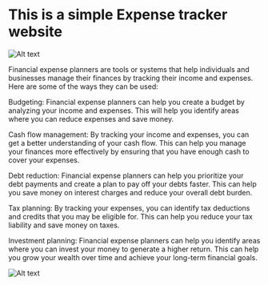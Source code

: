 # This is a simple Expense tracker website
![Alt text](http://www.clipartbest.com/cliparts/7ia/6yK/7ia6yKGKT.png)

Financial expense planners are tools or systems that help individuals and businesses manage their finances by tracking their income and expenses. Here are some of the ways they can be used:

Budgeting: Financial expense planners can help you create a budget by analyzing your income and expenses. This will help you identify areas where you can reduce expenses and save money.

Cash flow management: By tracking your income and expenses, you can get a better understanding of your cash flow. This can help you manage your finances more effectively by ensuring that you have enough cash to cover your expenses.

Debt reduction: Financial expense planners can help you prioritize your debt payments and create a plan to pay off your debts faster. This can help you save money on interest charges and reduce your overall debt burden.

Tax planning: By tracking your expenses, you can identify tax deductions and credits that you may be eligible for. This can help you reduce your tax liability and save money on taxes.

Investment planning: Financial expense planners can help you identify areas where you can invest your money to generate a higher return. This can help you grow your wealth over time and achieve your long-term financial goals.

![Alt text](https://mybusinessed.com/images/Financial-Accounting.gif)
